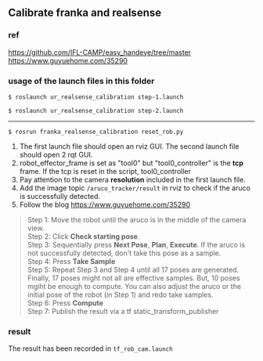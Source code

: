## Calibrate franka and realsense
### ref  
https://github.com/IFL-CAMP/easy_handeye/tree/master  
https://www.guyuehome.com/35290  
### usage of the launch files in this folder  
`$ roslaunch ur_realsense_calibration step-1.launch`  

`$ roslaunch ur_realsense_calibration step-2.launch`  

---
`$ rosrun franka_realsense_calibration reset_rob.py`  

1. The first launch file should open an rviz GUI. The second launch file should open 2 rqt GUI.  
1. robot\_effector\_frame is set as "tool0" but "tool0\_controller" is the __tcp__ frame. If the tcp is reset in the script, tool0\_controller 
2. Pay attention to the camera __resolution__ included in the first launch file.  
3. Add the image topic `/aruco_tracker/result` in rviz to check if the aruco is successfully detected.   
4. Follow the blog https://www.guyuehome.com/35290  
> Step 1: Move the robot until the aruco is in the middle of the camera view.  
> Step 2: Click **Check starting pose**.  
> Step 3: Sequentially press **Next Pose**, **Plan**, **Execute**. If the aruco is not successfully detected, don't take this pose as a sample.  
> Step 4: Press **Take Sample**  
> Step 5: Repeat Step 3 and Step 4 until all 17 poses are generated. Finally, 17 poses might not all are effective samples. But, 10 poses mgiht be enough to compute. You can also adjust the aruco or the initial pose of the robot (in Step 1) and redo take samples.  
> Step 6: Press **Compute**  
> Step 7: Publish the result via a tf static\_transform\_publisher  

### result  
The result has been recorded in `tf_rob_cam.launch`  


